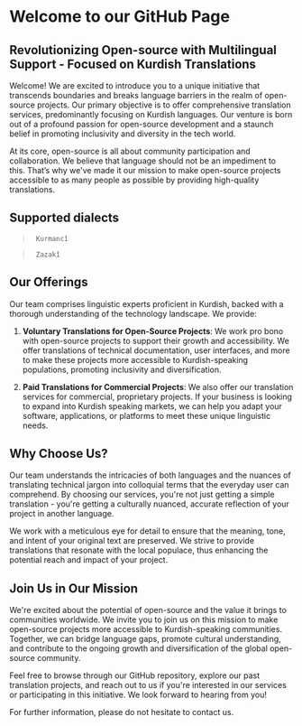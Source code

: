 # **Welcome to our GitHub Page**

## **Revolutionizing Open-source with Multilingual Support - Focused on Kurdish Translations**

Welcome! We are excited to introduce you to a unique initiative that transcends boundaries and breaks language barriers in the realm of open-source projects. Our primary objective is to offer comprehensive translation services, predominantly focusing on Kurdish languages. Our venture is born out of a profound passion for open-source development and a staunch belief in promoting inclusivity and diversity in the tech world.

At its core, open-source is all about community participation and collaboration. We believe that language should not be an impediment to this. That’s why we've made it our mission to make open-source projects accessible to as many people as possible by providing high-quality translations. 

## **Supported dialects**

>      Kurmancî

>      Zazakî

## **Our Offerings**

Our team comprises linguistic experts proficient in Kurdish, backed with a thorough understanding of the technology landscape. We provide:

1. **Voluntary Translations for Open-Source Projects**: We work pro bono with open-source projects to support their growth and accessibility. We offer translations of technical documentation, user interfaces, and more to make these projects more accessible to Kurdish-speaking populations, promoting inclusivity and diversification.

2. **Paid Translations for Commercial Projects**: We also offer our translation services for commercial, proprietary projects. If your business is looking to expand into Kurdish speaking markets, we can help you adapt your software, applications, or platforms to meet these unique linguistic needs.

## **Why Choose Us?**

Our team understands the intricacies of both languages and the nuances of translating technical jargon into colloquial terms that the everyday user can comprehend. By choosing our services, you're not just getting a simple translation - you're getting a culturally nuanced, accurate reflection of your project in another language.

We work with a meticulous eye for detail to ensure that the meaning, tone, and intent of your original text are preserved. We strive to provide translations that resonate with the local populace, thus enhancing the potential reach and impact of your project.

## **Join Us in Our Mission**

We're excited about the potential of open-source and the value it brings to communities worldwide. We invite you to join us on this mission to make open-source projects more accessible to Kurdish-speaking communities. Together, we can bridge language gaps, promote cultural understanding, and contribute to the ongoing growth and diversification of the global open-source community.

Feel free to browse through our GitHub repository, explore our past translation projects, and reach out to us if you're interested in our services or participating in this initiative. We look forward to hearing from you!

For further information, please do not hesitate to contact us.
